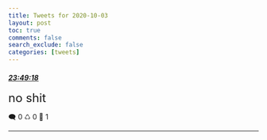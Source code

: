 ```yaml
---
title: Tweets for 2020-10-03
layout: post
toc: true
comments: false
search_exclude: false
categories: [tweets]
---
```



#### <a href = "https://twitter.com/deepfates/status/1312630855085498368">*23:49:18*</a>

<font size="5">no shit</font>



🗨️ 0 ♺ 0 🤍  1   

---
    
            
